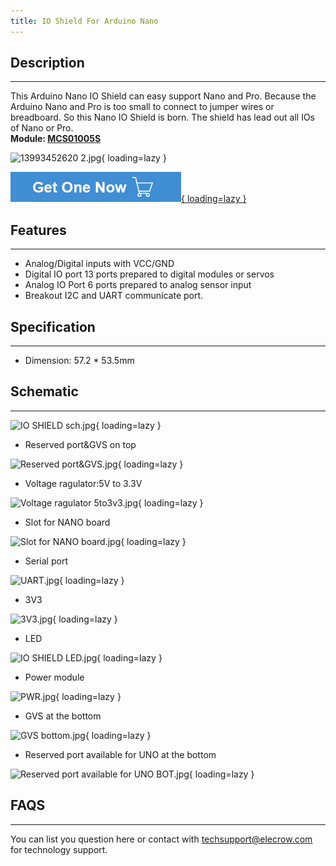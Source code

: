 ```yaml
---
title: IO Shield For Arduino Nano
---
```


## Description
-----------

This Arduino Nano IO Shield can easy support Nano and Pro. Because the Arduino Nano and Pro is too small to connect to jumper wires or breadboard. So this Nano IO Shield is born. The shield has lead out all IOs of Nano or Pro.  
**Module: [MCS01005S](https://www.elecrow.com/io-shield-for-arduino-nano-p-337.html)**

![13993452620 2.jpg](https://wiki.elecrow.com/images/thumb/2/24/13993452620_2.jpg/700px-13993452620_2.jpg){ loading=lazy }

[![Alt text](../../assets/images/Get_one_now.png){ loading=lazy }](https://www.elecrow.com/io-shield-for-arduino-nano-p-337.html?wiki "Title text")

## Features
--------

- Analog/Digital inputs with VCC/GND
- Digital IO port 13 ports prepared to digital modules or servos
- Analog IO Port 6 ports prepared to analog sensor input
- Breakout I2C and UART communicate port.

## Specification
-------------

- Dimension: 57.2 \* 53.5mm

## Schematic
---------

![IO SHIELD sch.jpg](https://wiki.elecrow.com/images/thumb/1/19/IO_SHIELD_sch.jpg/1500px-IO_SHIELD_sch.jpg){ loading=lazy }

- Reserved port&amp;GVS on top

![Reserved port&GVS.jpg](https://wiki.elecrow.com/images/thumb/b/b6/Reserved_port%26GVS.jpg/800px-Reserved_port%26GVS.jpg){ loading=lazy }

- Voltage ragulator:5V to 3.3V

![Voltage ragulator 5to3v3.jpg](https://wiki.elecrow.com/images/thumb/0/0c/Voltage_ragulator_5to3v3.jpg/800px-Voltage_ragulator_5to3v3.jpg){ loading=lazy }

- Slot for NANO board

![Slot for NANO board.jpg](https://wiki.elecrow.com/images/thumb/e/ec/Slot_for_NANO_board.jpg/600px-Slot_for_NANO_board.jpg){ loading=lazy }

- Serial port

![UART.jpg](https://wiki.elecrow.com/images/thumb/3/35/UART.jpg/500px-UART.jpg){ loading=lazy }

- 3V3

![3V3.jpg](https://wiki.elecrow.com/images/thumb/3/31/3V3.jpg/500px-3V3.jpg){ loading=lazy }

- LED

![IO SHIELD LED.jpg](https://wiki.elecrow.com/images/thumb/7/76/IO_SHIELD_LED.jpg/500px-IO_SHIELD_LED.jpg){ loading=lazy }

- Power module

![PWR.jpg](https://wiki.elecrow.com/images/thumb/c/c4/PWR.jpg/500px-PWR.jpg){ loading=lazy }

- GVS at the bottom

![GVS bottom.jpg](https://wiki.elecrow.com/images/thumb/0/01/GVS_bottom.jpg/500px-GVS_bottom.jpg){ loading=lazy }

- Reserved port available for UNO at the bottom

![Reserved port available for UNO BOT.jpg](https://wiki.elecrow.com/images/thumb/9/96/Reserved_port_available_for_UNO_BOT.jpg/800px-Reserved_port_available_for_UNO_BOT.jpg){ loading=lazy }

## FAQS
----

You can list you question here or contact with techsupport@elecrow.com for technology support.